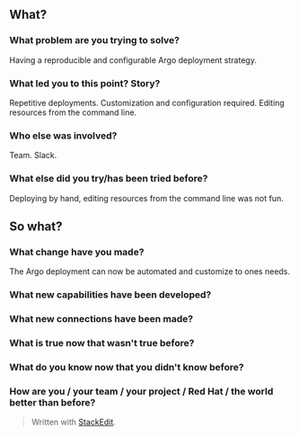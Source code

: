 
## What?
### What problem are you trying to solve?
Having a reproducible and configurable Argo deployment strategy.

### What led you to this point? Story?
Repetitive deployments.
Customization and configuration required.
Editing resources from the command line.

### Who else was involved?
Team.
Slack.

### What else did you try/has been tried before?
Deploying by hand, editing resources from the command line was not fun.

## So what?
### What change have you made?
The Argo deployment can now be automated and customize to ones needs.

### What new capabilities have been developed?

### What new connections have been made?
### What is true now that wasn't true before?
### What do you know now that you didn't know before?
### How are you / your team / your project / Red Hat / the world better than before?

> Written with [StackEdit](https://stackedit.io/).
<!--stackedit_data:
eyJoaXN0b3J5IjpbMTc4NDA1NTgyMSwtMjEzMzcyMTUxNSw3Mz
A5OTgxMTZdfQ==
-->